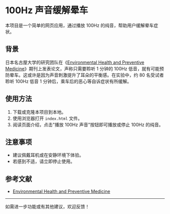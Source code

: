 # 100Hz 声音缓解晕车

本项目是一个简单的网页应用，通过播放 100Hz 的纯音，帮助用户缓解晕车症状。

## 背景

日本名古屋大学的研究团队在《[Environmental Health and Preventive Medicine](https://www.jstage.jst.go.jp/article/ehpm/30/0/30_24-00247/_html/-char/en)》期刊上发表论文，声称只需要聆听 1 分钟的 100Hz 低音，就有可能预防晕车。这或许是因为声音刺激提升了耳朵的平衡感。在实验中，约 80 名受试者聆听 100Hz 低音 1 分钟后，乘车后的恶心等自诉症状有所缓解。

## 使用方法

1. 下载或克隆本项目到本地。
2. 使用浏览器打开 `index.html` 文件。
3. 阅读页面介绍，点击"播放 100Hz 声音"按钮即可播放或停止 100Hz 的纯音。

## 注意事项

- 建议佩戴耳机或在安静环境下体验。
- 若感到不适，请立即停止使用。

## 参考文献
- [Environmental Health and Preventive Medicine](https://www.jstage.jst.go.jp/article/ehpm/30/0/30_24-00247/_html/-char/en)

---

如需进一步功能或有其他建议，欢迎反馈！ 